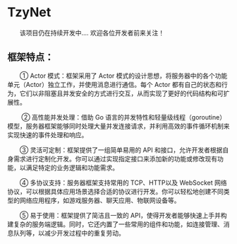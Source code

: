 # TzyNet
&emsp;&emsp;该项目仍在持续开发中.... 欢迎各位开发者前来关注！
## 框架特点：
&emsp;&emsp;① Actor 模式：框架采用了 Actor 模式的设计思想，将服务器中的各个功能单元（Actor）独立工作，并使用消息进行通信。每个 Actor 都有自己的状态和行为，它们以非阻塞且并发安全的方式进行交互，从而实现了更好的代码结构和可扩展性。

&emsp;&emsp; ② 高性能并发处理：借助 Go 语言的并发特性和轻量级线程（goroutine）模型，服务器框架能够同时处理大量并发连接请求，并利用高效的事件循环机制来实现快速的事件处理和响应。

&emsp;&emsp;③ 灵活可定制：框架提供了一组简单易用的 API 和接口，允许开发者根据自身需求进行定制化开发。你可以通过实现指定接口来添加新的功能或修改现有功能，以满足特定的业务逻辑和功能需求。

&emsp;&emsp;④ 多协议支持：服务器框架支持常用的 TCP、HTTP以及 WebSocket 网络协议，可以根据具体应用场景选择合适的协议进行开发。你可以轻松地创建不同类型的网络应用程序，如游戏服务器、聊天应用、物联网设备等。

&emsp;&emsp;⑤ 易于使用：框架提供了简洁且一致的 API，使得开发者能够快速上手并构建复杂的服务端逻辑。同时，它还内置了一些常用的组件和功能，如连接管理、消息队列等，以减少开发过程中的重复劳动。



